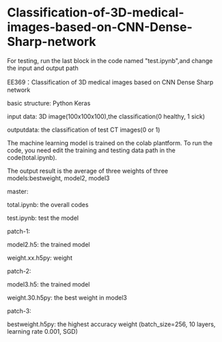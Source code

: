 # Classification-of-3D-medical-images-based-on-CNN-Dense-Sharp-network

For testing, run the last block in the code named "test.ipynb",and change the input and output path

EE369：Classification of 3D medical images based on CNN Dense Sharp network

basic structure: Python Keras

input data: 3D image(100x100x100),the classification(0 healthy, 1 sick)

outputdata: the classification of test CT images(0 or 1)

The machine learning model is trained on the colab plantform. To run the code, you need edit the training and testing data path in the 
code(total.ipynb).

The output result is the average of three weights of three models:bestweight, model2, model3

master:

total.ipynb: the overall codes

test.ipynb: test the model

patch-1:

model2.h5: the trained model

weight.xx.h5py: weight

patch-2:

model3.h5: the trained model

weight.30.h5py: the best weight in model3

patch-3:

bestweight.h5py: the highest accuracy weight (batch_size=256, 10 layers, learning rate 0.001, SGD)

